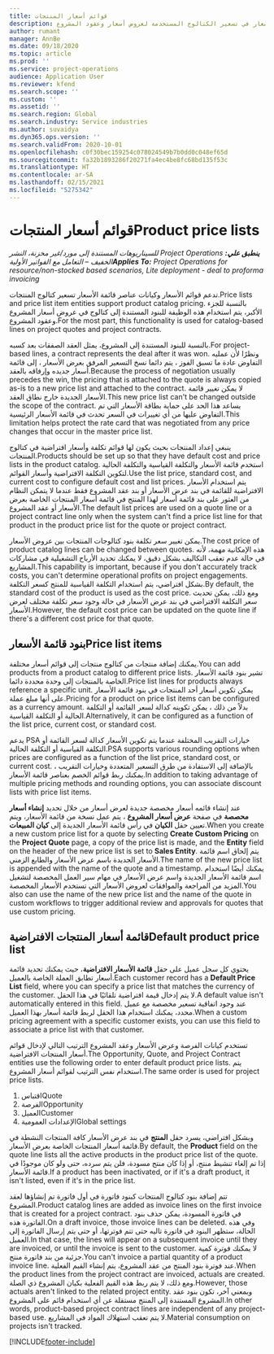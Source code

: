 ```yaml
---
title: قوائم أسعار المنتجات
description: يقدم هذا الموضوع معلومات حول قوائم الأسعار في تسعير الكتالوج المستخدمة لعروض أسعار وعقود المشروع.
author: rumant
manager: AnnBe
ms.date: 09/18/2020
ms.topic: article
ms.prod: ''
ms.service: project-operations
audience: Application User
ms.reviewer: kfend
ms.search.scope: ''
ms.custom: ''
ms.assetid: ''
ms.search.region: Global
ms.search.industry: Service industries
ms.author: suvaidya
ms.dyn365.ops.version: ''
ms.search.validFrom: 2020-10-01
ms.openlocfilehash: c0f30bec159254c078024549b7b0dd0c048ef65d
ms.sourcegitcommit: fa32b1893286f20271fa4ec4be8fc68bd135f53c
ms.translationtype: HT
ms.contentlocale: ar-SA
ms.lasthandoff: 02/15/2021
ms.locfileid: "5275342"
---
```

# <a name="product-price-lists"></a><span data-ttu-id="35946-103">قوائم أسعار المنتجات</span><span class="sxs-lookup"><span data-stu-id="35946-103">Product price lists</span></span>

<span data-ttu-id="35946-104">_**ينطبق علي:** ‏‫Project Operations للسيناريوهات المستندة إلى مورد/غير مخزنة‬، ‏‫النشر الخفيف – التعامل مع الفواتير الأولية‬_</span><span class="sxs-lookup"><span data-stu-id="35946-104">_**Applies To:** Project Operations for resource/non-stocked based scenarios, Lite deployment - deal to proforma invoicing_</span></span>

<span data-ttu-id="35946-105">تدعم قوائم الأسعار وكيانات عناصر قائمة الأسعار تسعير كتالوج المنتجات.</span><span class="sxs-lookup"><span data-stu-id="35946-105">Price lists and price list item entities support product catalog pricing.</span></span> <span data-ttu-id="35946-106">بالنسبة للجزء الأكبر، يتم استخدام هذه الوظيفة للبنود المستندة إلى كتالوج في عروض أسعار المشروع وعقود المشروع.</span><span class="sxs-lookup"><span data-stu-id="35946-106">For the most part, this functionality is used for catalog-based lines on project quotes and project contracts.</span></span>

<span data-ttu-id="35946-107">بالنسبة للبنود المستندة إلى المشروع، يمثل العقد الصفقات بعد كسبه.</span><span class="sxs-lookup"><span data-stu-id="35946-107">For project-based lines, a contract represents the deal after it was won.</span></span> <span data-ttu-id="35946-108">ونظرًا لأن عمليه التفاوض عادة ما تسبق الفوز ، يتم دائما نسخ التسعير المرفق بعرض الأسعار ، إلى قائمة أسعار جديده وإرفاقه بالعقد.</span><span class="sxs-lookup"><span data-stu-id="35946-108">Because the process of negotiation usually precedes the win, the pricing that is attached to the quote is always copied as-is to a new price list and attached to the contract.</span></span> <span data-ttu-id="35946-109">لا يمكن تغيير قائمة الأسعار الجديدة خارج نطاق العقد.</span><span class="sxs-lookup"><span data-stu-id="35946-109">This new price list can't be changed outside the scope of the contract.</span></span> <span data-ttu-id="35946-110">يساعد هذا الحد على حماية بطاقة الأسعار التي تم التفاوض عليها من أي تغييرات في السعر تحدث في قائمة الأسعار الرئيسية.</span><span class="sxs-lookup"><span data-stu-id="35946-110">This limitation helps protect the rate card that was negotiated from any price changes that occur in the master price list.</span></span>

<span data-ttu-id="35946-111">ينبغي إعداد المنتجات بحيث يكون لها قوائم تكلفة وأسعار افتراضية في كتالوج المنتجات.</span><span class="sxs-lookup"><span data-stu-id="35946-111">Products should be set up so that they have default cost and price lists in the product catalog.</span></span> <span data-ttu-id="35946-112">استخدم قائمة الأسعار والتكلفة القياسية والتكلفة الحالية لتكوين التكلفة الافتراضية وأسعار القوائم.</span><span class="sxs-lookup"><span data-stu-id="35946-112">Use the list price, standard cost, and current cost to configure default cost and list prices.</span></span> <span data-ttu-id="35946-113">يتم استخدام الأسعار الافتراضية للقائمة في بند عرض الأسعار أو بند عقد المشروع فقط عندما لا يتمكن النظام من العثور على بند قائمة أسعار لهذا المنتج في قائمة أسعار المنتجات الخاصة بعرض الأسعار أو عقد المشروع.</span><span class="sxs-lookup"><span data-stu-id="35946-113">The default list prices are used on a quote line or a project contract line only when the system can't find a price list line for that product in the product price list for the quote or project contract.</span></span>

<span data-ttu-id="35946-114">يمكن تغيير سعر تكلفة بنود كتالوجات المنتجات بين عروض الأسعار.</span><span class="sxs-lookup"><span data-stu-id="35946-114">The cost price of product catalog lines can be changed between quotes.</span></span> <span data-ttu-id="35946-115">هذه الإمكانية مهمة، لأنه في حالة عدم تعقب التكاليف بشكل دقيق، لا يمكنك تحديد الأرباح التشغيلية في مشاركات المشاريع.</span><span class="sxs-lookup"><span data-stu-id="35946-115">This capability is important, because if you don't accurately track costs, you can't determine operational profits on project engagements.</span></span> <span data-ttu-id="35946-116">بشكل افتراضي، يتم استخدام التكلفة القياسية للمنتج كسعر التكلفة.</span><span class="sxs-lookup"><span data-stu-id="35946-116">By default, the standard cost of the product is used as the cost price.</span></span> <span data-ttu-id="35946-117">ومع ذلك، يمكن تحديث سعر التكلفة الافتراضي في بند عرض الأسعار في حالة وجود سعر تكلفة مختلف لعرض الأسعار.</span><span class="sxs-lookup"><span data-stu-id="35946-117">However, the default cost price can be updated on the quote line if there's a different cost price for that quote.</span></span>

## <a name="price-list-items"></a><span data-ttu-id="35946-118">بنود قائمة الأسعار</span><span class="sxs-lookup"><span data-stu-id="35946-118">Price list items</span></span>

<span data-ttu-id="35946-119">يمكنك إضافة منتجات من كتالوج منتجات إلى قوائم أسعار مختلفة.</span><span class="sxs-lookup"><span data-stu-id="35946-119">You can add products from a product catalog to different price lists.</span></span> <span data-ttu-id="35946-120">تشير بنود قائمة الأسعار الخاصة بالمنتجات إلى وحدة محددة دائما.</span><span class="sxs-lookup"><span data-stu-id="35946-120">Price list lines for products always reference a specific unit.</span></span> <span data-ttu-id="35946-121">يمكن تكوين أسعار أحد المنتجات في بنود قائمة الأسعار على أنها مبلغ عملة.</span><span class="sxs-lookup"><span data-stu-id="35946-121">Pricing for a product on price list items can be configured as a currency amount.</span></span> <span data-ttu-id="35946-122">بدلاً من ذلك ، يمكن تكوينه كدالة لسعر القائمة أو التكلفة الحالية أو التكلفة القياسية.</span><span class="sxs-lookup"><span data-stu-id="35946-122">Alternatively, it can be configured as a function of the list price, current cost, or standard cost.</span></span>

<span data-ttu-id="35946-123">يدعم PSA خيارات التقريب المختلفة عندما يتم تكوين الأسعار كدالة لسعر القائمة أو التكلفة القياسية أو التكلفة الحالية.</span><span class="sxs-lookup"><span data-stu-id="35946-123">PSA supports various rounding options when prices are configured as a function of the list price, standard cost, or current cost.</span></span> <span data-ttu-id="35946-124">بالإضافة إلى الاستفادة من طرق التسعير المتعددة وخيارات التقريب ، يمكنك ربط قوائم الخصم بعناصر قائمة الأسعار.</span><span class="sxs-lookup"><span data-stu-id="35946-124">In addition to taking advantage of multiple pricing methods and rounding options, you can associate discount lists with price list items.</span></span> 

<span data-ttu-id="35946-125">عند إنشاء قائمه أسعار مخصصة جديدة لعرض أسعار من خلال تحديد **إنشاء أسعار محصصة** في صفحة **عرض أسعار المشروع** ، يتم عمل نسخة من قائمة الأسعار، ويتم تعيين حقل **الكيان** في رأس قائمة الأسعار الجديدة إلى **كيان المبيعات**.</span><span class="sxs-lookup"><span data-stu-id="35946-125">When you create a new custom price list for a quote by selecting **Create Custom Pricing** on the **Project Quote** page, a copy of the price list is made, and the **Entity** field on the header of the new price list is set to **Sales Entity**.</span></span> <span data-ttu-id="35946-126">يتم إلحاق اسم قائمة الأسعار الجديدة باسم عرض الأسعار والطابع الزمني.</span><span class="sxs-lookup"><span data-stu-id="35946-126">The name of the new price list is appended with the name of the quote and a timestamp.</span></span> <span data-ttu-id="35946-127">يمكنك أيضًا استخدام اسم قائمة الأسعار الجديدة واسم عرض الأسعار في مهام سير العمل المخصصة لتشغيل المزيد من المراجعة والموافقات لعروض الأسعار التي تستخدم الأسعار المخصصة.</span><span class="sxs-lookup"><span data-stu-id="35946-127">You also can use the name of the new price list and the name of the quote in custom workflows to trigger additional review and approvals for quotes that use custom pricing.</span></span>

 
## <a name="default-product-price-list"></a><span data-ttu-id="35946-128">قائمة أسعار المنتجات الافتراضية</span><span class="sxs-lookup"><span data-stu-id="35946-128">Default product price list</span></span>
<span data-ttu-id="35946-129">يحتوي كل سجل عميل على حقل **قائمة الأسعار الافتراضية**، حيث يمكنك تحديد قائمة أسعار تطابق العملة الخاصة بالعميل.</span><span class="sxs-lookup"><span data-stu-id="35946-129">Each customer record has a **Default Price List** field, where you can specify a price list that matches the currency of the customer.</span></span> <span data-ttu-id="35946-130">لا يتم إدخال قيمة افتراضية تلقائيًا في هذا الحقل.</span><span class="sxs-lookup"><span data-stu-id="35946-130">A default value isn't automatically entered in this field.</span></span> <span data-ttu-id="35946-131">عند وجود اتفاقية تسعير مخصصة مع عميل محدد، يمكنك استخدام هذا الحقل لربط قائمة أسعار بهذا العميل.</span><span class="sxs-lookup"><span data-stu-id="35946-131">When a custom pricing agreement with a specific customer exists, you can use this field to associate a price list with that customer.</span></span>

<span data-ttu-id="35946-132">تستخدم كيانات الفرصة وعرض الأسعار وعقد المشروع الترتيب التالي لإدخال قوائم أسعار المنتجات الافتراضية.</span><span class="sxs-lookup"><span data-stu-id="35946-132">The Opportunity, Quote, and Project Contract entities use the following order to enter default product price lists.</span></span> <span data-ttu-id="35946-133">يتم استخدام نفس الترتيب لقوائم أسعار المشروع.</span><span class="sxs-lookup"><span data-stu-id="35946-133">The same order is used for project price lists.</span></span>

1.  <span data-ttu-id="35946-134">اقتباس</span><span class="sxs-lookup"><span data-stu-id="35946-134">Quote</span></span>
2.  <span data-ttu-id="35946-135">الفرصة</span><span class="sxs-lookup"><span data-stu-id="35946-135">Opportunity</span></span>
3.  <span data-ttu-id="35946-136">العميل</span><span class="sxs-lookup"><span data-stu-id="35946-136">Customer</span></span>
4.  <span data-ttu-id="35946-137">الإعدادات العمومية</span><span class="sxs-lookup"><span data-stu-id="35946-137">Global settings</span></span> 

<span data-ttu-id="35946-138">وبشكل افتراضي، يسرد حقل **المنتج** في بند عرض الأسعار كافة المنتجات النشطة في قائمة أسعار المنتجات الخاصة بعرض الأسعار.</span><span class="sxs-lookup"><span data-stu-id="35946-138">By default, the **Product** field on the quote line lists all the active products in the product price list of the quote.</span></span> <span data-ttu-id="35946-139">إذا تم إلغاء تنشيط منتج، أو إذا كان منتج مسودة، فلن يتم سرده، حتى ولو كان موجودًا في قائمة الأسعار.</span><span class="sxs-lookup"><span data-stu-id="35946-139">If a product has been inactivated, or if it's a draft product, it isn't listed, even if it's in the price list.</span></span> 

<span data-ttu-id="35946-140">تتم إضافة بنود كتالوج المنتجات كبنود فاتورة في أول فاتورة تم إنشاؤها لعقد المشروع.</span><span class="sxs-lookup"><span data-stu-id="35946-140">Product catalog lines are added as invoice lines on the first invoice that is created for a project contract.</span></span> <span data-ttu-id="35946-141">في فاتورة المسودة، يمكن حذف بنود الفاتورة هذه.</span><span class="sxs-lookup"><span data-stu-id="35946-141">On a draft invoice, those invoice lines can be deleted.</span></span> <span data-ttu-id="35946-142">وفي هذه الحالة، ستظهر البنود في فاتورة تاليه حتى تتم فوترتها، أو حتى يتم إرسال الفاتورة إلى العميل.</span><span class="sxs-lookup"><span data-stu-id="35946-142">In that case, the lines will appear on a subsequent invoice until they are invoiced, or until the invoice is sent to the customer.</span></span> <span data-ttu-id="35946-143">لا يمكنك فوترة كمية جزئية من بند فاتورة منتج.</span><span class="sxs-lookup"><span data-stu-id="35946-143">You can't invoice a partial quantity of a product invoice line.</span></span> <span data-ttu-id="35946-144">عند فوترة بنود المنتج من عقد المشروع، يتم إنشاء القيم الفعلية.</span><span class="sxs-lookup"><span data-stu-id="35946-144">When the product lines from the project contract are invoiced, actuals are created.</span></span> <span data-ttu-id="35946-145">ومع ذلك، لا يتم ربط هذه القيم الفعلية بكيان المشروع ذي الصلة.</span><span class="sxs-lookup"><span data-stu-id="35946-145">However, those actuals aren't linked to the related project entity.</span></span> <span data-ttu-id="35946-146">وبمعني آخر، تكون بنود عقد المشروع المستندة إلى المنتج مستقلة عن أي استخدام قائم على المشروع.</span><span class="sxs-lookup"><span data-stu-id="35946-146">In other words, product-based project contract lines are independent of any project-based use.</span></span> <span data-ttu-id="35946-147">لا يتم تعقب استهلاك المواد في المشاريع.</span><span class="sxs-lookup"><span data-stu-id="35946-147">Material consumption on projects isn't tracked.</span></span>


[!INCLUDE[footer-include](../includes/footer-banner.md)]